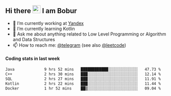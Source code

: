 ## Hi there <img src="https://media.giphy.com/media/hvRJCLFzcasrR4ia7z/giphy.gif" width="25px" height="25px"> I am Bobur

- 💼 I’m currently working at [Yandex](https://yandex.ru/)
- 🌱 I’m currently learning Kotlin
- 💬 Ask me about anything related to Low Level Programming or Algorithm and Data Structures
- 📫 How to reach me: [@telegram](https://t.me/octoant) (see also [@leetcode](https://leetcode.com/octoant/))    

#### Coding stats in last week

<!--START_SECTION:waka-->

```txt
Java             9 hrs 52 mins   ████████████░░░░░░░░░░░░░   47.73 %
C++              2 hrs 30 mins   ███░░░░░░░░░░░░░░░░░░░░░░   12.14 %
SQL              2 hrs 27 mins   ███░░░░░░░░░░░░░░░░░░░░░░   11.91 %
Kotlin           2 hrs 22 mins   ███░░░░░░░░░░░░░░░░░░░░░░   11.44 %
Docker           1 hr 52 mins    ██▒░░░░░░░░░░░░░░░░░░░░░░   09.04 %
```

<!--END_SECTION:waka-->
